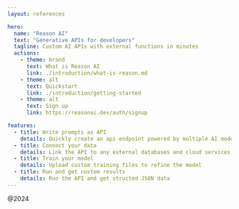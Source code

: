 ```yaml
---
layout: references

hero:
  name: "Reason AI"
  text: "Generative APIs for developers"
  tagline: Custom AI APIs with external functions in minutes
  actions:
    - theme: brand
      text: What is Reason AI
      link: ./introduction/what-is-reason.md
    - theme: alt
      text: Quickstart
      link: ./introduction/getting-started
    - theme: alt
      text: Sign up
      link: https://reasonai.dev/auth/signup

features:
  - title: Write prompts as API
    details: Quickly create an api endpoint powered by multiple AI models
  - title: Connect your data
    details: Link the API to any external databases and cloud services
  - title: Train your model
    details: Upload custom training files to refine the model
  - title: Run and get custom results
    details: Run the API and get structed JSON data
---
```


@2024

